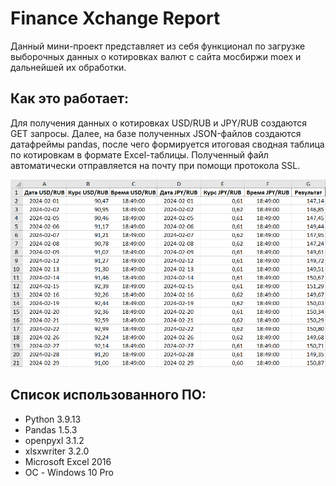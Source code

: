 # Finance Xchange Report

Данный мини-проект представляет из себя функционал по загрузке выборочных данных о котировках валют с сайта мосбиржи moex и дальнейшей их обработки.

## Как это работает:

Для получения данных о котировках USD/RUB и JPY/RUB создаются GET запросы. Далее, на базе полученных JSON-файлов создаются датафреймы pandas, после чего формируется итоговая сводная таблица по котировкам в формате Excel-таблицы. Полученный файл автоматически отправляется на почту при помощи протокола SSL.

![alt text](pictures/image.png)


## Список использованного ПО:
* Python 3.9.13 
* Pandas 1.5.3
* openpyxl 3.1.2
* xlsxwriter 3.2.0
* Microsoft Excel 2016
* ОС - Windows 10 Pro




